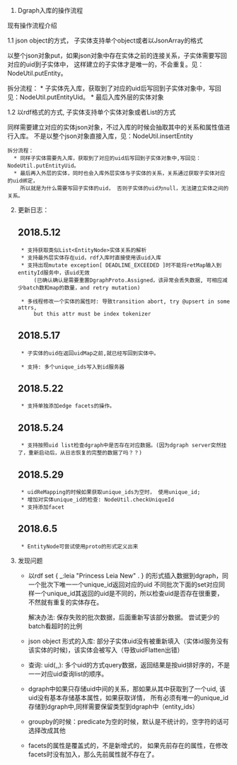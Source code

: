 1. Dgraph入库的操作流程

现有操作流程介绍

1.1 json object的方式， 子实体支持单个object或者以JsonArray的格式

  以整个json对象put，如果json对象中存在实体之前的连接关系，子实体需要写回对应的uid到子实体中，
    这样建立的子实体才是唯一的，不会重复。见：NodeUtil.putEntity。

  拆分流程：
    * 子实体先入库，获取到了对应的uid后写回到子实体对象中，写回见：NodeUtil.putEntityUid。
    * 最后入库外层的实体对象


1.2 以rdf格式的方式, 子实体支持单个实体对象或者List<EntityNode>的方式

  同样需要建立对应的实体json对象，不过入库的时候会抽取其中的关系和属性值进行入库。
    不是以整个json对象直接入库，见：NodeUtil.insertEntity

    拆分流程：
      * 同样子实体需要先入库，获取到了对应的uid后写回到子实体对象中,写回见：NodeUtil.putEntityUid。
      * 最后再入外层的实体，同时也会入库外层实体与子实体的关系，关系通过获取子实体对应的uid绑定，
        所以就是为什么需要写回子实体的uid， 否则子实体的uid为null，无法建立实体之间的关系。



2. 更新日志：

    ## 2018.5.12
        * 支持获取类似List<EntityNode>实体关系的解析
        * 支持最外层实体存在uid，rdf入库时直接使用该uid入库
        * 支持出现mutate exception[ DEADLINE_EXCEEDED ]时不能将retMap输入到entityId服务中，该uid无效
            (已确认确认是需要重置DgraphProto.Assigned，该异常会丢失数据, 可相应减少batch数和map的数量，and retry mutation)

        * 多线程修改一个实体的属性时: 导致transition abort, try @upsert in some attrs,
            but this attr must be index tokenizer

    ## 2018.5.17
        * 子实体的uid在返回uidMap之前,就已经写回到实体中。

        * 支持: 多个unique_ids写入到id服务器

    ## 2018.5.22
        * 支持单独添加edge facets的操作。

    ## 2018.5.24
        * 支持按照uid list检查dgraph中是否存在对应数据。(因为dgraph server突然挂了，重新启动后，从日志恢复的完整的数据了吗？？)

    ## 2018.5.29
        * uidReMapping的时候如果获取unique_ids为空时， 使用unique_id;
        * 增加对实体unique_id的检查: NodeUtil.checkUniqueId
        * 支持添加facet

    ## 2018.6.5
        * EntityNode可尝试使用proto的形式定义出来



3. 发现问题

    * 以rdf set { _:leia <name> "Princess Leia New" . } 的形式插入数据到dgraph，同一个批次下唯一一个unique_id返回对应的uid
       不同批次下面的set对应同样一个unique_id其返回的uid是不同的，所以检查uid是否存在很重要， 不然就有重复的实体存在。

       解决办法: 保存失败的批次数据，后面重新写该部分数据。 尝试更少的batch看超时的比例

    * json object 形式的入库: 部分子实体uid没有被重新填入（实体id服务没有该实体的时候)，该实体会被写入（导致uidFlatten出错）

    * 查询: uid(,,): 多个uid的方式query数据，返回结果是按uid排好序的，不是一一对应uid查询list的顺序。

    * dgraph中如果只存储uid中间的关系，那如果从其中获取到了一个uid, 该uid没有基本存储基本属性，如果获取详情，
        所有必须有唯一的unique_id存储到dgraph中,同样需要保留类型到dgraph中（entity_ids）

    * groupby的时候：predicate为空的时候，默认是不统计的，空字符的话可选择改成其他

    * facets的属性是覆盖式的，不是新增式的， 如果先前存在的属性，在修改facets时没有加入，那么先前属性就不存在了。


